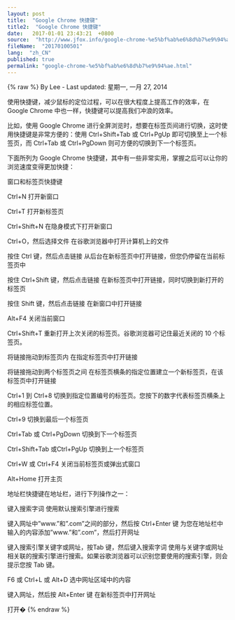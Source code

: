 ```yaml
---
layout: post
title:  "Google Chrome 快捷键"
title2:  "Google Chrome 快捷键"
date:   2017-01-01 23:43:21  +0800
source:  "http://www.jfox.info/google-chrome-%e5%bf%ab%e6%8d%b7%e9%94%ae.html"
fileName:  "20170100501"
lang:  "zh_CN"
published: true
permalink: "google-chrome-%e5%bf%ab%e6%8d%b7%e9%94%ae.html"
---
```

{% raw %}
By Lee - Last updated: 星期一, 一月 27, 2014

使用快捷键，减少鼠标的定位过程，可以在很大程度上提高工作的效率，在Google Chrome 中也一样，快捷键可以提高我们冲浪的效率。

比如，使用 Google Chrome 进行全屏浏览时，想要在标签页间进行切换，这时使用快捷键是非常方便的：使用 Ctrl+Shift+Tab 或 Ctrl+PgUp 即可切换至上一个标签页，而 Ctrl+Tab 或 Ctrl+PgDown 则可方便的切换到下一个标签页。

下面所列为 Google Chrome 快捷键，其中有一些非常实用，掌握之后可以让你的浏览速度变得更加快捷：

窗口和标签页快捷键

Ctrl+N 打开新窗口

Ctrl+T 打开新标签页

Ctrl+Shift+N 在隐身模式下打开新窗口

Ctrl+O，然后选择文件 在谷歌浏览器中打开计算机上的文件

按住 Ctrl 键，然后点击链接 从后台在新标签页中打开链接，但您仍停留在当前标签页中

按住 Ctrl+Shift 键，然后点击链接 在新标签页中打开链接，同时切换到新打开的标签页

按住 Shift 键，然后点击链接 在新窗口中打开链接

Alt+F4 关闭当前窗口

Ctrl+Shift+T 重新打开上次关闭的标签页。谷歌浏览器可记住最近关闭的 10 个标签页。

将链接拖动到标签页内 在指定标签页中打开链接

将链接拖动到两个标签页之间 在标签页横条的指定位置建立一个新标签页，在该标签页中打开链接

Ctrl+1 到 Ctrl+8 切换到指定位置编号的标签页。您按下的数字代表标签页横条上的相应标签位置。

Ctrl+9 切换到最后一个标签页

Ctrl+Tab 或 Ctrl+PgDown 切换到下一个标签页

Ctrl+Shift+Tab 或Ctrl+PgUp 切换到上一个标签页

Ctrl+W 或 Ctrl+F4 关闭当前标签页或弹出式窗口

Alt+Home 打开主页

地址栏快捷键在地址栏，进行下列操作之一：

键入搜索字词 使用默认搜索引擎进行搜索

键入网址中”www.”和”.com”之间的部分，然后按 Ctrl+Enter 键 为您在地址栏中输入的内容添加”www.”和”.com”，然后打开网址

键入搜索引擎关键字或网址，按Tab 键，然后键入搜索字词 使用与关键字或网址相关联的搜索引擎进行搜索。如果谷歌浏览器可以识别您要使用的搜索引擎，则会提示您按 Tab 键。

F6 或 Ctrl+L 或 Alt+D 选中网址区域中的内容

键入网址，然后按 Alt+Enter 键 在新标签页中打开网址

打开�
{% endraw %}
